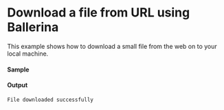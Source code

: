 # Download a file from URL using Ballerina

This example shows how to download a small file from the web on to your local machine. 

#### Sample

<!-- MARKDOWN-AUTO-DOCS:START (CODE:src=./../../code/how_to/download_file.bal) -->
<!-- The below code snippet is automatically added from ./../../code/how_to/download_file.bal -->
<!-- MARKDOWN-AUTO-DOCS:END -->


#### Output

```
File downloaded successfully
```